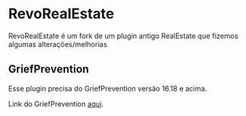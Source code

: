 # RevoRealEstate

RevoRealEstate é um fork de um plugin antigo RealEstate que fizemos algumas alterações/melhorias


## GriefPrevention

Esse plugin precisa do GriefPrevention versão 16.18 e acima.

Link do GriefPrevention [aqui](https://github.com/TechFortress/GriefPrevention).